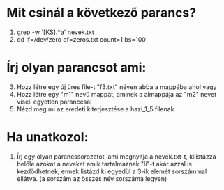 # Mit csinál a következő parancs? 
1. grep -w '[KS].*a' nevek.txt
2. dd if=/dev/zero of=zeros.txt count=1 bs=100

# Írj olyan parancsot ami:
3. Hozz létre egy új üres file-t "f3.txt" néven abba a mappába ahol vagy
4. Hozz létre egy "m1" nevű mappát, aminek a almappája az "m2" nevet viseli egyetlen paranccsal
5. Nézd meg mi az eredeti kiterjesztése a hazi_1_5 filenak

# Ha unatkozol:
1. Írj egy olyan parancssorozatot, ami megnyitja a nevek.txt-t, kilistázza belőle azokat a neveket amik tartalmaznak "li"-t akár azzal is kezdődhetnek, ennek listázd ki egyedül a 3-ik elemét sorszámmal ellátva. (a sorszám az összes név sorszáma legyen)


